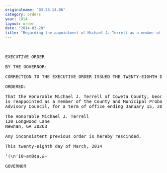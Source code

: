 ```yaml
---
originalname: "03.28.14.06"
category: orders
year: 2014
layout: order
date: "2014-03-28"
title: "Regarding the appointment of Michael J. Terrell as a member of the County and Municipal Probation Advisory Council"
---
```

<pre>
 

EXECUTIVE ORDER

BY THE GOVERNOR:

CORRECTION TO THE EXECUTIVE ORDER ISSUED THE TWENTY-EIGHTH DAY OF FEBRUARY, 2014

ORDERED:

That the Honorable Michael J. Terrell of Coweta County, Georgia,
is reappointed as a member of the County and Municipal Probation
Advisory Council, for a term of office ending January 15, 2018.

The Honorable Michael J. Terrell
120 Longwood Lane
Newnan, GA 30263

Any inconsistent previous order is hereby rescinded.

This twenty-eighth day of March, 2014

‘(\n'I0~amB¢a.£—

GOVERNOR

</pre>
